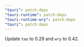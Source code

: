 ```yaml
---
"tauri": patch:deps
"tauri-runtime": patch:deps
"tauri-runtime-wry": patch:deps
"tauri": patch:deps
---
```


Update `tao` to 0.29 and `wry` to 0.42.
